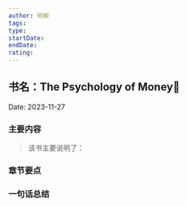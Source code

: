 ```yaml
---
author: 何柳
tags: 
type: 
startDate: 
endDate: 
rating:
---
```


## 书名：The Psychology of Money📖
 
Date: 2023-11-27 

### 主要内容
> 该书主要说明了：


### 章节要点


### 一句话总结




